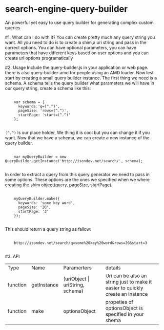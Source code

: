 search-engine-query-builder
===========================
An powerful yet easy to use query builder for generating complex custom queries

#1. What can I do with it?
You can create pretty much any query string you want. All you need to do is to create a shim,a uri string and pass in the correct options.
You can have optional parameters, you can have parameters that have different keys based on user options and you can create uri options programatically

#2. Usage
Include the query-builder.js in your application or web page. there is also query-builder-amd for people using an AMD loader.
Now lest start by creating a small query builder instance. The first thing we need is a schema. A schema tells the query builder what parameters we will have in our query string.
create a schema like this:

<pre>
  <code>
    var schema = {
      keywords:'q=(^.^)',
      pageSize: 'rows=(^.^)',
      startPage: 'start=(^.^)'
    };
  </code>
</pre>

<code>(^.^)</code> Is our place holder, We thing it is cool but you can change it if you want. Now that we have a schema, we can create a new instance of the query builder.

<pre>
  <code>
    var myQueryBuilder = new QueryBuilder.getInstance('http://isondev.net/search/', schema);
  </code>
</pre>

In order to extract a query from this query generator we need to pass in some options. These options are the ones we specified when we where creating the shim object(query, pageSize, startPage).

<pre>
  <code>
    myQueryBuilder.make({
      keywords: 'some key word',
      pageSize: '20',
      startPage: '3'
    });
  </code>
</pre>

This should return a query string as fallow:

<pre>
  <code>
    http://isondev.net/search/q=some%20key%20word&rows=20&start=3
  </code>
</pre>

#3. API

<table>
  <tr>
    <td>Type</td>
    <td>Name</td>
    <td>Paramerters</td>
    <td>details</td>
  </tr>
  <tr>
    <td>function</td>
    <td>getInstance</td>
    <td>(uriObject | uriString, schema)</td>
    <td>Uri can be also an string just to make it easier to quickly create an instance</td>
  </tr>
  <tr>
    <td>function</td>
    <td>make</td>
    <td>optionsObject</td>
    <td>propeties of optionsObject is specified in your shema</td>
  </tr>
</table>
